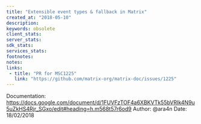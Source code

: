 ```yaml
---
title: "Extensible event types & fallback in Matrix"
created_at: "2018-05-10"
description:
keywords: obsolete
client_stats:
server_stats:
sdk_stats:
services_stats:
footnotes:
notes:
links:
 - title: "PR for MSC1225"
   link: "https://github.com/matrix-org/matrix-doc/issues/1225"
---
```

Documentation: https://docs.google.com/document/d/1FUVFzTOF4a6XBKVTk55bVRIk4N9u5uZkHS4Rjr_SGxo/edit#heading=h.m568t57r6od9
Author: @ara4n
Date: 18/02/2018

